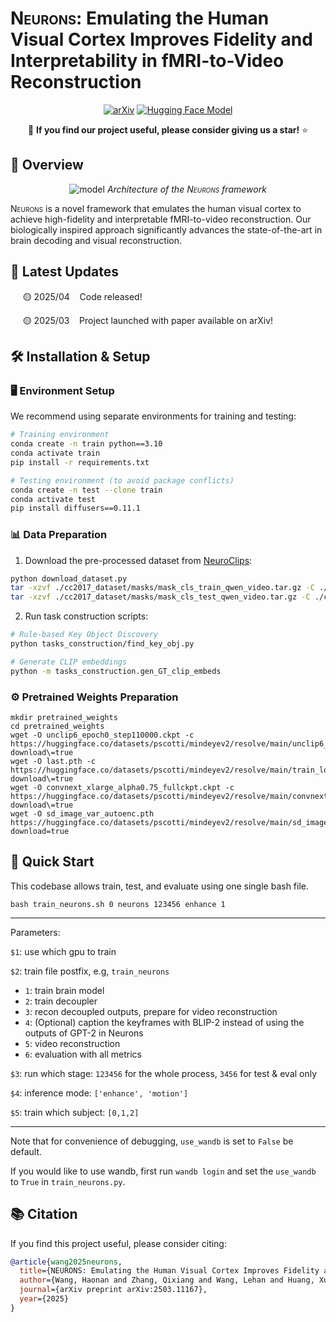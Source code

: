 # <span style="font-variant: small-caps;">Neurons</span>: Emulating the Human Visual Cortex Improves Fidelity and Interpretability in fMRI-to-Video Reconstruction

<div align="center">

[![arXiv](https://img.shields.io/badge/arXiv-2503.11167-brown?logo=arxiv&style=flat-square)](https://arxiv.org/abs/2503.11167)
[![Hugging Face Model](https://img.shields.io/badge/Hugging%20Face-Model-yellow?logo=huggingface&style=flat-square)](https://huggingface.co/McGregorW/NEURONS)

🌟 **If you find our project useful, please consider giving us a star!** ⭐

</div>


## 📌 Overview


<div align="center">

![model](assets/framework.png)
*Architecture of the <span style="font-variant: small-caps;">Neurons</span> framework*

</div>


<span style="font-variant: small-caps;">Neurons</span> is a novel framework that emulates the human visual cortex to achieve high-fidelity and interpretable fMRI-to-video reconstruction. Our biologically inspired approach significantly advances the state-of-the-art in brain decoding and visual reconstruction.



## 📣 Latest Updates


&nbsp;&nbsp;&nbsp;&nbsp; 🟡 2025/04 &nbsp;&nbsp; Code released!

&nbsp;&nbsp;&nbsp;&nbsp; 🟡 2025/03 &nbsp;&nbsp; Project launched with paper available on arXiv!


## 🛠️ Installation & Setup


### 🖥️ Environment Setup

We recommend using separate environments for training and testing:

```bash
# Training environment
conda create -n train python==3.10
conda activate train
pip install -r requirements.txt

# Testing environment (to avoid package conflicts)
conda create -n test --clone train
conda activate test
pip install diffusers==0.11.1
```


### 📊 Data Preparation


1. Download the pre-processed dataset from [NeuroClips](https://github.com/gongzix/NeuroClips):

```bash
python download_dataset.py
tar -xzvf ./cc2017_dataset/masks/mask_cls_train_qwen_video.tar.gz -C ./cc2017_dataset/masks/
tar -xzvf ./cc2017_dataset/masks/mask_cls_test_qwen_video.tar.gz -C ./cc2017_dataset/masks/
```

2. Run task construction scripts:

```bash
# Rule-based Key Object Discovery
python tasks_construction/find_key_obj.py

# Generate CLIP embeddings
python -m tasks_construction.gen_GT_clip_embeds
```


### ⚙️ Pretrained Weights Preparation

```shell
mkdir pretrained_weights
cd pretrained_weights
wget -O unclip6_epoch0_step110000.ckpt -c https://huggingface.co/datasets/pscotti/mindeyev2/resolve/main/unclip6_epoch0_step110000.ckpt\?download\=true
wget -O last.pth -c https://huggingface.co/datasets/pscotti/mindeyev2/resolve/main/train_logs/final_subj01_pretrained_40sess_24bs/last.pth\?download\=true
wget -O convnext_xlarge_alpha0.75_fullckpt.ckpt -c https://huggingface.co/datasets/pscotti/mindeyev2/resolve/main/convnext_xlarge_alpha0.75_fullckpt.pth\?download\=true
wget -O sd_image_var_autoenc.pth https://huggingface.co/datasets/pscotti/mindeyev2/resolve/main/sd_image_var_autoenc.pth?download=true
```


## 🚀 Quick Start
This codebase allows train, test, and evaluate using one single bash file.

```
bash train_neurons.sh 0 neurons 123456 enhance 1
```


------
Parameters:

`$1`: use which gpu to train

`$2`: train file postfix, e.g, `train_neurons`

- `1`: train brain model
- `2`: train decoupler
- `3`: recon decoupled outputs, prepare for video reconstruction
- `4`: (Optional) caption the keyframes with BLIP-2 instead of using the outputs of GPT-2 in Neurons
- `5`: video reconstruction
- `6`: evaluation with all metrics

`$3`: run which stage: `123456` for the whole process, `3456` for test & eval only

`$4`: inference mode: `['enhance', 'motion']`

`$5`: train which subject: `[0,1,2]`

----
Note that for convenience of debugging, `use_wandb` is set to `False` be default. 

If you would like to use wandb, first run `wandb login` and set the `use_wandb` to `True` in `train_neurons.py`.




## 📚 Citation

If you find this project useful, please consider citing:

```bibtex
@article{wang2025neurons,
  title={NEURONS: Emulating the Human Visual Cortex Improves Fidelity and Interpretability in fMRI-to-Video Reconstruction},
  author={Wang, Haonan and Zhang, Qixiang and Wang, Lehan and Huang, Xuanqi and Li, Xiaomeng},
  journal={arXiv preprint arXiv:2503.11167},
  year={2025}
}
```
